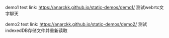 demo1 test link: https://anarckk.github.io/static-demos/demo1/   测试webrtc文字聊天

demo2 test link: https://anarckk.github.io/static-demos/demo2/   测试indexedDB存储文件并重新读取


